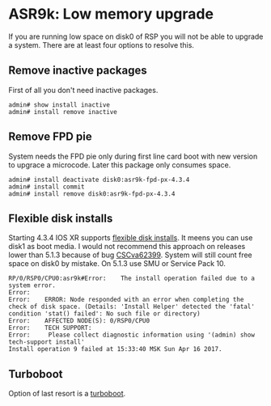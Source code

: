 # ASR9k: Low memory upgrade

If you are running low space on disk0 of RSP you will not be able to upgrade a system. There are at least four options to resolve this.

## Remove inactive packages

First of all you don't need inactive packages.

```text
admin# show install inactive
admin# install remove inactive
```

## Remove FPD pie

System needs the FPD pie only during first line card boot with new version to upgrace a microcode. Later this package only consumes space.

```text
admin# install deactivate disk0:asr9k-fpd-px-4.3.4
admin# install commit
admin# install remove disk0:asr9k-fpd-px-4.3.4
```

## Flexible disk installs

Starting 4.3.4 IOS XR supports [flexible disk installs](http://www.cisco.com/c/en/us/td/docs/routers/asr9000/software/asr9k_r4-3/system_management/configuration/guide/b_sysman_cg43asr9k/b_sysman_cg43asr9k_chapter_0100.html#concept_4AD30BCA80FD484DAFCE08362851CC0D). It meens you can use disk1 as boot media. I would not recommend this approach on releases lower than 5.1.3 because of bug [CSCva62399](https://bst.cloudapps.cisco.com/bugsearch/bug/CSCva62399). System will still count free space on disk0 by mistake. On 5.1.3 use SMU or Service Pack 10.

```text
RP/0/RSP0/CPU0:asr9k#Error:    The install operation failed due to a system error.
Error:
Error:    ERROR: Node responded with an error when completing the check of disk space. (Details: 'Install Helper' detected the 'fatal' condition 'stat() failed': No such file or directory)
Error:    AFFECTED NODE(S): 0/RSP0/CPU0
Error:    TECH SUPPORT:
Error:     Please collect diagnostic information using '(admin) show tech-support install'
Install operation 9 failed at 15:33:40 MSK Sun Apr 16 2017.
```

## Turboboot

Option of last resort is a [turboboot](https://supportforums.cisco.com/document/123576/asr9000xr-understanding-turboboot-and-initial-system-bring).

